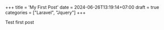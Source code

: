 +++
title = 'My First Post'
date = 2024-06-26T13:19:14+07:00
draft = true
categories = ["Laravel", "Jquery"]
+++

Test first post
